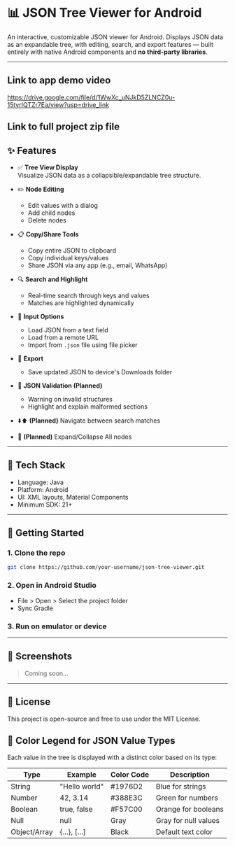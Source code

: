 # 📊 JSON Tree Viewer for Android

An interactive, customizable JSON viewer for Android. Displays JSON data as an expandable tree, with editing, search, and export features — built entirely with native Android components and **no third-party libraries**.

---

## Link to app demo video
https://drive.google.com/file/d/1WwXc_uNJkD5ZLNCZ0u-15tyrIQTZr7Ea/view?usp=drive_link

## Link to full project zip file

## ✨ Features

- ✅ **Tree View Display**  
  Visualize JSON data as a collapsible/expandable tree structure.

- ✏️ **Node Editing**  
  - Edit values with a dialog  
  - Add child nodes  
  - Delete nodes

- 📋 **Copy/Share Tools**  
  - Copy entire JSON to clipboard  
  - Copy individual keys/values  
  - Share JSON via any app (e.g., email, WhatsApp)

- 🔍 **Search and Highlight**  
  - Real-time search through keys and values  
  - Matches are highlighted dynamically

- 📂 **Input Options**  
  - Load JSON from a text field  
  - Load from a remote URL  
  - Import from `.json` file using file picker

- 💾 **Export**  
  - Save updated JSON to device's Downloads folder

- 🔧 **JSON Validation (Planned)**  
  - Warning on invalid structures  
  - Highlight and explain malformed sections

- ⬇️⬆️ **(Planned)** Navigate between search matches  
- 🌳 **(Planned)** Expand/Collapse All nodes

---

## 🧱 Tech Stack

- Language: Java  
- Platform: Android  
- UI: XML layouts, Material Components  
- Minimum SDK: 21+

---

## 🚀 Getting Started

### 1. Clone the repo

```bash
git clone https://github.com/your-username/json-tree-viewer.git
```

### 2. Open in Android Studio

- File > Open > Select the project folder
- Sync Gradle

### 3. Run on emulator or device

---

## 📸 Screenshots

> Coming soon…

---

## 📜 License

This project is open-source and free to use under the MIT License.

## 🌈 Color Legend for JSON Value Types

Each value in the tree is displayed with a distinct color based on its type:

| Type      | Example            | Color Code | Description           |
|-----------|--------------------|------------|-----------------------|
| String    | "Hello world"      | #1976D2    | Blue for strings      |
| Number    | 42, 3.14           | #388E3C    | Green for numbers     |
| Boolean   | true, false        | #F57C00    | Orange for booleans   |
| Null      | null               | Gray       | Gray for null values  |
| Object/Array | {...}, [...]    | Black      | Default text color    |
